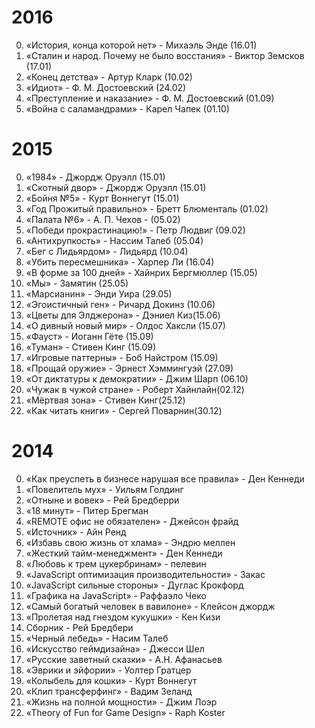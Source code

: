 2016
====
0. «История, конца которой нет» - Михаэль Энде (16.01)
0. «Сталин и народ. Почему не было восстания» - Виктор Земсков (17.01)
0. «Конец детства» - Артур Кларк (10.02)
0. «Идиот» - Ф. М. Достоевский (24.02)
0. «Преступление и наказание» - Ф. М. Достоевский (01.09)
0. «Война с саламандрами» - Карел Чапек (01.10)

2015
====
0. «1984» - Джордж Оруэлл (15.01)
0. «Скотный двор» - Джордж Оруэлл (15.01)
0. «Бойня №5» - Курт Воннегут (15.01)
0. «Год Прожитый правильно» - Бретт Блюменталь (01.02)
0. «Палата №6» - А. П. Чехов - (05.02)
0. «Победи прокрастинацию!» - Петр Людвиг (09.02)
0. «Антихрупкость» - Нассим Талеб (05.04)
0. «Бег с Лидьярдом» - Лидьярд (10.04)
0. «Убить пересмешника» - Харпер Ли (16.04)
0. «В форме за 100 дней» - Хайнрих Бергмюллер (15.05)
0. «Мы» - Замятин (25.05)
0. «Марсианин» - Энди Уира (29.05)
0. «Эгоистичный ген» - Ричард Докинз (10.06)
0. «Цветы для Элджерона» - Дэниел Киз(15.06)
0. «О дивный новый мир» - Олдос Хаксли (15.07)
0. «Фауст» - Иоганн Гёте (15.09)
0. «Туман» - Стивен Кинг (15.09)
0. «Игровые паттерны» - Боб Найстром (15.09)
0. «Прощай оружие» - Эрнест Хэммингуэй (27.09)
0. «От диктатуры к демократии» - Джим Шарп (06.10)
0. «Чужак в чужой стране» - Роберт Хайнлайн(02.12)
0. «Мёртвая зона» - Стивен Кинг(25.12)
0. «Как читать книги» - Сергей Поварнин(30.12)

2014
====
0. «Как преуспеть в бизнесе нарушая все правила» - Ден Кеннеди
0. «Повелитель мух» - Уильям Голдинг
0. «Отныне и вовек» - Рей Бредберри
0. «18 минут» - Питер Брегман
0. «REMOTE офис не обязателен» - Джейсон фрайд
0. «Источник» - Айн Ренд
0. «Избавь свою жизнь от хлама» - Эндрю меллен
0. «Жесткий тайм-менеджмент» - Ден Кеннеди
0. «Любовь к трем цукербринам» - пелевин
0. «JavaScript оптимизация производительности» - Закас
0. «JavaScript сильные стороны» - Дуглас Крокфорд
0. «Графика на JavaScript» - Раффаэло Чеко
0. «Самый богатый человек в вавилоне» - Клейсон джордж
0. «Пролетая над гнездом кукушки» - Кен Кизи
0. Сборник - Рей Бредбери
0. «Черный лебедь» - Насим Талеб
0. «Искусство геймдизайна» - Джесси Шел
0. «Русские заветный сказки» - А.Н. Афанасьев
0. «Эврики и эйфории» - Уолтер Гратцер
0. «Колыбель для кошки» - Курт Воннегут
0. «Клип трансферфинг» - Вадим Зеланд
0. «Жизнь на полной мощности» - Джим Лоэр
0. «Theory of Fun for Game Design» - Raph Koster